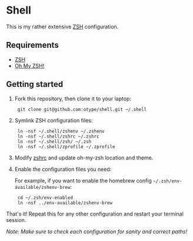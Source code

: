 # Shell

This is my rather extensive [ZSH](http://www.zsh.org/) configuration.

## Requirements

- [ZSH](http://www.zsh.org/)
- [Oh My ZSH!](https://ohmyz.sh/)

## Getting started

1. Fork this repository, then clone it to your laptop:

        git clone git@github.com:otype/shell.git ~/.shell

2. Symlink ZSH configuration files:

        ln -nsf ~/.shell/zshenv ~/.zshenv
        ln -nsf ~/.shell/zshrc ~/.zshrc
        ln -nsf ~/.shell/zsh/ ~/.zsh
        ln -nsf ~/.shell/zprofile ~/.zprofile

3. Modify [zshrc](/zsh/zshrc) and update oh-my-zsh location and theme.

4. Enable the configuration files you need:

    For example, if you want to enable the homebrew config `~/.zsh/env-available/zshenv-brew`:

        cd ~/.zsh/env-enabled
        ln -nsf ../env-available/zshenv-brew


That's it! Repeat this for any other configuration and restart your terminal session.

_Note: Make sure to check each configuration for sanity and correct paths!_
